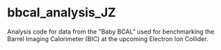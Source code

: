 # bbcal_analysis_JZ
Analysis code for data from the "Baby BCAL" used for benchmarking the Barrel Imaging Calorimeter (BIC) at the upcoming Electron Ion Collider.
